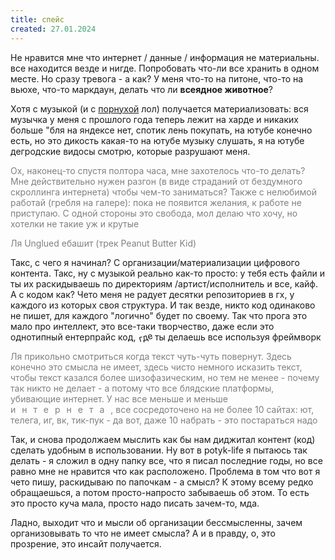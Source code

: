 ```yaml
---
title: спейс
created: 27.01.2024
---
```


<p>
    Не нравится мне что интернет / данные / информация не материальны. все находится везде и нигде. Попробовать
    что-ли
    все хранить в одном месте. Но сразу тревога - а как? У меня что-то на питоне, что-то на вьюхе, что-то маркдаун,
    делать что ли <b>всеядное животное</b>?
</p>

<p>
    Хотя с музыкой (и с <a href="https://github.com/stashapp/stash">порнухой</a> лол) получается материализовать:
    вся музычка у меня с прошлого года теперь лежит на харде и никаких больше "бля на яндексе нет, спотик лень
    покупать, на ютубе конечно есть, но это дикость какая-то на ютубе музыку слушать, я на ютубе дегродские видосы
    смотрю,
    которые разрушают меня.
</p>
<p style="color: gray">Ох, наконец-то спустя полтора часа, мне захотелось что-то делать?
    Мне действительно нужен разгон (в виде страданий от бездумного скроллинга интернета) чтобы чем-то заниматься?
    Также с нелюбимой работай (гребля на галере): пока не появится желания, к работе не приступаю.
    С одной стороны это свобода, мол делаю что хочу, но хотелки не такие уж и крутые
</p>
<p style="color: gray">Ля Unglued ебашит (трек Peanut Butter Kid) </p>
<p>
    Такс, с чего я начинал? С организации/материализации цифрового контента. Такс, ну с музыкой реально как-то
    просто:
    у тебя есть файли и ты их раскидываешь по директориям /артист/исполнитель и все, кайф. А с кодом как? Чето меня
    не радует десятки репозиториев в гх, у каждого из которых своя структура. И так везде, никто код одинаково не
    пишет, для каждого "логично" будет по своему. Так что прога это мало про интеллект, это все-таки творчество,
    даже если это однотипный ентерпрайс код, <span
        style="transform: rotate(-15deg); display: inline-block">где</span> ты делаешь все используя фреймворк

</p>
<p style="color: gray">Ля прикольно смотриться когда текст чуть-чуть повернут. Здесь конечно это смысла не имеет,
    здесь чисто немного исказить текст, чтобы текст казался более шизофазическим, но тем не менее -
    почему так никто не делает - а
    потому что все блядские платформы, убивающие интернет. У нас все меньше и меньше <span
            style="letter-spacing: 10px">интернета</span>, все сосредоточено на не более 10 сайтах: ют, телега, иг,
    вк, тик-пук - да вот, даже 10 набрать - это постараться надо</p>
<p>
    Так, и снова продолжаем мыслить как бы нам диджитал контент (код) сделать удобным в использовании. Ну вот в
    potyk-life я пытаюсь так делать - я сложил в одну папку все, что я писал последние годы, но все равно мне не
    нравится что как расположено. Проблема в том что вот я чето пишу, раскидываю по папочкам - а смысл? К этому
    всему редко
    обращаешься, а потом просто-напросто забываешь об этом. То есть это просто куча мала, просто надо писать
    зачем-то, мда.
</p>
<p>Ладно, выходит что и мысли об организации бессмысленны, зачем организовывать то что не имеет смысла? А и в правду,
    о, это прозрение, это инсайт получается.  </p>

